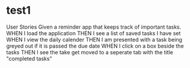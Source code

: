 # test1

User Stories
Given a reminder app that keeps track of important tasks.
WHEN I load the application 
THEN I see a list of saved tasks I have set
WHEN I view the daily calender
THEN I am presented with a task being greyed out if it is passed the due date
WHEN I click on a box beside the tasks
THEN I see the take get moved to a seperate tab with the title "completed tasks"
